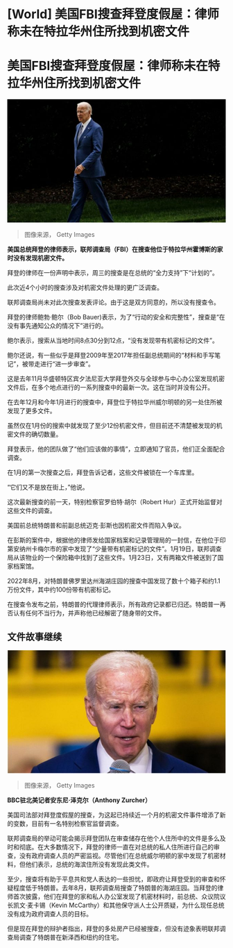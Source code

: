 # [World] 美国FBI搜查拜登度假屋：律师称未在特拉华州住所找到机密文件

#  美国FBI搜查拜登度假屋：律师称未在特拉华州住所找到机密文件


![拜登](_128489950_gettyimages-1241785140.jpg)

> 图像来源，  Getty Images

**美国总统拜登的律师表示，联邦调查局（FBI）在搜查他位于特拉华州霍博斯的家时没有发现机密文件。**

拜登的律师在一份声明中表示，周三的搜查是在总统的“全力支持”下“计划的”。

此次近4个小时的搜查涉及对机密文件处理的更广泛调查。

联邦调查局尚未对此次搜查发表评论。由于这是双方同意的，所以没有搜查令。

拜登的律师鲍勃·鲍尔（Bob Bauer)表示，为了“行动的安全和完整性”，搜查是“在没有事先通知公众的情况下”进行的。

鲍尔表示，搜索从当地时间8点30分到12点，“没有发现带有机密标记的文件”。

鲍尔还说，有一些似乎是拜登2009年至2017年担任副总统期间的“材料和手写笔记”，被带走进行“进一步审查”。

这是去年11月华盛顿特区宾夕法尼亚大学拜登外交与全球参与中心办公室发现机密文件后，在多个地点进行的一系列搜查中的最新一次。这在当时并没有公开。

在去年12月和今年1月进行的搜查中，拜登位于特拉华州威尔明顿的另一处住所被发现了更多文件。

虽然仅在1月份的搜索中就发现了至少12份机密文件，但目前还不清楚被发现的机密文件的确切数量。

拜登表示，他的团队做了“他们应该做的事情”，立即通知了官员，他们正全面配合调查。

在1月的第一次搜查之后，拜登告诉记者，这些文件被锁在一个车库里。

“它们又不是放在街上，”他说。

这次最新搜查的前一天，特别检察官罗伯特·胡尔（Robert Hur）正式开始监督对这些文件的调查。

美国前总统特朗普和前副总统迈克·彭斯也因机密文件而陷入争议。

在彭斯的案件中，根据他的律师发给国家档案和记录管理局的一封信，在他位于印第安纳州卡梅尔市的家中发现了“少量带有机密标记的文件”。1月19日，联邦调查局从该物业的一个保险箱中找到了这些文件。1月23日，又有两箱文件被送到了国家档案馆。

2022年8月，对特朗普佛罗里达州海湖庄园的搜查中国发现了数十个箱子和约1.1万份文件，其中约100份带有机密标记。

在搜查令发布之前，特朗普的代理律师表示，所有政府记录都已归还。特朗普一再否认有任何不当行为，并声称他已经解密了随身带的文件。

##  文件故事继续

![美国总统拜登](_128494802_gettyimages-1461143890.jpg)

> 图像来源，  Getty Images

**BBC驻北美记者安东尼·泽克尔（Anthony Zurcher）**

美国司法部对拜登度假屋的搜查，为这起已持续近一个月的机密文件事件增添了新的变数，目前有一名特别检察官监督调查。

联邦调查局的举动可能会揭示拜登团队在审查储存在他个人住所中的文件是多么及时和彻底。在大多数情况下，拜登的律师一直在对总统的私人住所进行自己的审查，没有政府调查人员的严密监视。尽管他们在总统威尔明顿的家中发现了机密材料，但他们表示，总统的海滨住所没有发现此类文件。

至少，搜查将有助于平息共和党人表达的一些担忧，即政府让拜登受到的审查和怀疑程度低于特朗普。去年8月，联邦调查局搜查了特朗普的海湖庄园。当拜登的律师首次披露，他们在拜登的家和私人办公室发现了机密材料时，前总统、众议院议长凯文·麦卡锡（Kevin McCarthy）和其他保守派人士公开质疑，为什么现任总统没有成为政府调查人员的目标。

但是现在拜登的辩护者指出，拜登的多处房产已经被搜查，但没有迹象表明联邦调查局调查了特朗普在新泽西和纽约的住宅。



